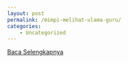 ```yaml
---
layout: post
permalink: /mimpi-melihat-ulama-guru/
categories:
    - Uncategorized
---
```


[Baca Selengkapnya](/01)